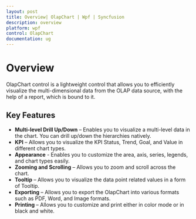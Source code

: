 ```yaml
---
layout: post
title: Overview| OlapChart | Wpf | Syncfusion
description: overview
platform: wpf
control: OlapChart
documentation: ug
---
```


# Overview

OlapChart control is a lightweight control that allows you to efficiently visualize the multi-dimensional data from the OLAP data source, with the help of a report, which is bound to it.

## Key Features

* **Multi-level Drill Up/Down** – Enables you to visualize a multi-level data in the chart. You can drill up/down the hierarchies natively.
* **KPI** – Allows you to visualize the KPI Status, Trend, Goal, and Value in different chart types.
* **Appearance** - Enables you to customize the area, axis, series, legends, and chart types easily.
* **Zooming and Scrolling** – Allows you to zoom and scroll across the chart.
* **Tooltip** – Allows you to visualize the data point related values in a form of Tooltip.
* **Exporting** – Allows you to export the OlapChart into various formats such as PDF, Word, and Image formats.
* **Printing** – Allows you to customize and print either in color mode or in black and white.

